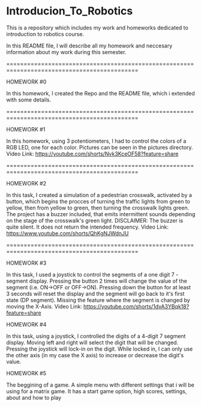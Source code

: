 # Introducion_To_Robotics
This is a repository which includes my work and homeworks dedicated to introduction to robotics course.

In this README file, I will describe all my homework and neccesary information about my work during this semester.

============================================================================================

HOMEWORK #0

In this homework, I created the Repo and the README file, which i extended with some details.

============================================================================================

HOMEWORK #1

In this homework, using 3 potentiometers, I had to control the colors of a RGB LED, one for each color.
Pictures can be seen in the pictures directory.
Video Link: https://youtube.com/shorts/Nvk3KceOF58?feature=share

============================================================================================

HOMEWORK #2

In this task, I created a simulation of a pedestrian crosswalk, activated by a button, which begins the procces of turning the traffic lights from green to yellow, then from yellow to green, then turning the crosswalk lights green. The project has a buzzer included, that emits intermittent sounds depending on the stage of the crosswalk's green light. DISCLAIMER: The buzzer is quite silent. It does not return the intended frequency.
Video Link: https://www.youtube.com/shorts/QhKgNJWdnJU

============================================================================================

HOMEWORK #3

In this task, I used a joystick to control the segments of a one digit 7 - segment display. Pressing the button 2 times will change the value of the segment (i.e. ON->OFF or OFF->ON). Pressing down the button for at least 3 seconds will reset the display and the segment will go back to it's first state (DP segment).
Missing the feature where the segment is changed by moving the X-Axis.
Video Link: https://youtube.com/shorts/1dvA3YBqk18?feature=share

HOMEWORK #4

In this task, using a joystick, I controlled the digits of a 4-digit 7 segment display. Moving left and right will select the digit that will be changed. Pressing the joystick will lock-in on the digit. While locked in, I can only use the other axis (in my case the X axis) to increase or decrease the digit's value.

HOMEWORK #5

The beggining of a game. A simple menu with different settings that i will be using for a matrix game. It has a start game option, high scores, settings, about and how to play
